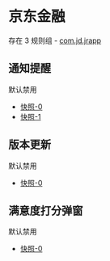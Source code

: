 # 京东金融

存在 3 规则组 - [com.jd.jrapp](/src/apps/com.jd.jrapp.ts)

## 通知提醒

默认禁用

- [快照-0](https://i.gkd.li/import/13249998)
- [快照-1](https://i.gkd.li/import/13255656)

## 版本更新

默认禁用

- [快照-0](https://i.gkd.li/import/13628364)

## 满意度打分弹窗

默认禁用

- [快照-0](https://i.gkd.li/import/13804561)
